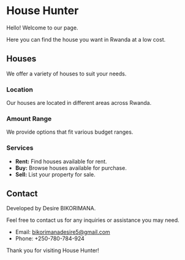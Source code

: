 #  House Hunter

Hello! Welcome to our page.

Here you can find the house you want in Rwanda at a low cost.

## Houses

We offer a variety of houses to suit your needs.

### Location

Our houses are located in different areas across Rwanda.

### Amount Range

We provide options that fit various budget ranges.

### Services

- **Rent:** Find houses available for rent.
- **Buy:** Browse houses available for purchase.
- **Sell:** List your property for sale.

## Contact

Developed by Desire BIKORIMANA.

Feel free to contact us for any inquiries or assistance you may need.

- Email: bikorimanadesire5@gmail.com
- Phone: +250-780-784-924

Thank you for visiting House Hunter!

